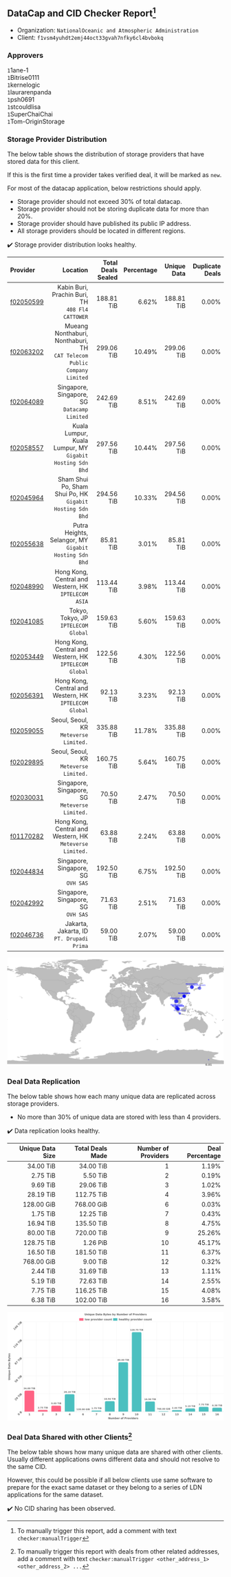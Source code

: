 ## DataCap and CID Checker Report[^1]
 - Organization: `NationalOceanic and Atmospheric Administration`
 - Client: `f1vsm4yuhdt2emj44oct33gvah7nfky6cl4bvbokq`
### Approvers
`1`1ane-1<br/>`1`Bitrise0111<br/>`1`kernelogic<br/>`1`laurarenpanda<br/>`1`psh0691<br/>`1`stcouldlisa<br/>`1`SuperChaiChai<br/>`1`Tom-OriginStorage

### Storage Provider Distribution
The below table shows the distribution of storage providers that have stored data for this client.

If this is the first time a provider takes verified deal, it will be marked as `new`.

For most of the datacap application, below restrictions should apply.
 - Storage provider should not exceed 30% of total datacap.
 - Storage provider should not be storing duplicate data for more than 20%.
 - Storage provider should have published its public IP address.
 - All storage providers should be located in different regions.

✔️ Storage provider distribution looks healthy.

| Provider                                              |                                                                   Location | Total Deals Sealed | Percentage | Unique Data | Duplicate Deals |
| :---------------------------------------------------- | -------------------------------------------------------------------------: | -----------------: | ---------: | ----------: | --------------: |
| [f02050599](https://filfox.info/en/address/f02050599) |                        Kabin Buri, Prachin Buri, TH<br/>`408 Fl4 CATTOWER` |         188.81 TiB |      6.62% |  188.81 TiB |           0.00% |
| [f02063202](https://filfox.info/en/address/f02063202) | Mueang Nonthaburi, Nonthaburi, TH<br/>`CAT Telecom Public Company Limited` |         299.06 TiB |     10.49% |  299.06 TiB |           0.00% |
| [f02064089](https://filfox.info/en/address/f02064089) |                            Singapore, Singapore, SG<br/>`Datacamp Limited` |         242.69 TiB |      8.51% |  242.69 TiB |           0.00% |
| [f02058557](https://filfox.info/en/address/f02058557) |               Kuala Lumpur, Kuala Lumpur, MY<br/>`Gigabit Hosting Sdn Bhd` |         297.56 TiB |     10.44% |  297.56 TiB |           0.00% |
| [f02045964](https://filfox.info/en/address/f02045964) |               Sham Shui Po, Sham Shui Po, HK<br/>`Gigabit Hosting Sdn Bhd` |         294.56 TiB |     10.33% |  294.56 TiB |           0.00% |
| [f02055638](https://filfox.info/en/address/f02055638) |                  Putra Heights, Selangor, MY<br/>`Gigabit Hosting Sdn Bhd` |          85.81 TiB |      3.01% |   85.81 TiB |           0.00% |
| [f02048990](https://filfox.info/en/address/f02048990) |                    Hong Kong, Central and Western, HK<br/>`IPTELECOM ASIA` |         113.44 TiB |      3.98% |  113.44 TiB |           0.00% |
| [f02041085](https://filfox.info/en/address/f02041085) |                                    Tokyo, Tokyo, JP<br/>`IPTELECOM Global` |         159.63 TiB |      5.60% |  159.63 TiB |           0.00% |
| [f02053449](https://filfox.info/en/address/f02053449) |                  Hong Kong, Central and Western, HK<br/>`IPTELECOM Global` |         122.56 TiB |      4.30% |  122.56 TiB |           0.00% |
| [f02056391](https://filfox.info/en/address/f02056391) |                  Hong Kong, Central and Western, HK<br/>`IPTELECOM Global` |          92.13 TiB |      3.23% |   92.13 TiB |           0.00% |
| [f02059055](https://filfox.info/en/address/f02059055) |                                  Seoul, Seoul, KR<br/>`Meteverse Limited.` |         335.88 TiB |     11.78% |  335.88 TiB |           0.00% |
| [f02029895](https://filfox.info/en/address/f02029895) |                                  Seoul, Seoul, KR<br/>`Meteverse Limited.` |         160.75 TiB |      5.64% |  160.75 TiB |           0.00% |
| [f02030031](https://filfox.info/en/address/f02030031) |                          Singapore, Singapore, SG<br/>`Meteverse Limited.` |          70.50 TiB |      2.47% |   70.50 TiB |           0.00% |
| [f01170282](https://filfox.info/en/address/f01170282) |                Hong Kong, Central and Western, HK<br/>`Meteverse Limited.` |          63.88 TiB |      2.24% |   63.88 TiB |           0.00% |
| [f02044834](https://filfox.info/en/address/f02044834) |                                     Singapore, Singapore, SG<br/>`OVH SAS` |         192.50 TiB |      6.75% |  192.50 TiB |           0.00% |
| [f02042992](https://filfox.info/en/address/f02042992) |                                     Singapore, Singapore, SG<br/>`OVH SAS` |          71.63 TiB |      2.51% |   71.63 TiB |           0.00% |
| [f02046736](https://filfox.info/en/address/f02046736) |                               Jakarta, Jakarta, ID<br/>`PT. Drupadi Prima` |          59.00 TiB |      2.07% |   59.00 TiB |           0.00% |

<img src="https://raw.githubusercontent.com/data-preservation-programs/filplus-checker-assets/main/filecoin-project/filecoin-plus-large-datasets/issues/1652/1683695691450.png"/>

### Deal Data Replication
The below table shows how each many unique data are replicated across storage providers.

- No more than 30% of unique data are stored with less than 4 providers.

✔️ Data replication looks healthy.

| Unique Data Size | Total Deals Made | Number of Providers | Deal Percentage |
| ---------------: | ---------------: | ------------------: | --------------: |
|        34.00 TiB |        34.00 TiB |                   1 |           1.19% |
|         2.75 TiB |         5.50 TiB |                   2 |           0.19% |
|         9.69 TiB |        29.06 TiB |                   3 |           1.02% |
|        28.19 TiB |       112.75 TiB |                   4 |           3.96% |
|       128.00 GiB |       768.00 GiB |                   6 |           0.03% |
|         1.75 TiB |        12.25 TiB |                   7 |           0.43% |
|        16.94 TiB |       135.50 TiB |                   8 |           4.75% |
|        80.00 TiB |       720.00 TiB |                   9 |          25.26% |
|       128.75 TiB |         1.26 PiB |                  10 |          45.17% |
|        16.50 TiB |       181.50 TiB |                  11 |           6.37% |
|       768.00 GiB |         9.00 TiB |                  12 |           0.32% |
|         2.44 TiB |        31.69 TiB |                  13 |           1.11% |
|         5.19 TiB |        72.63 TiB |                  14 |           2.55% |
|         7.75 TiB |       116.25 TiB |                  15 |           4.08% |
|         6.38 TiB |       102.00 TiB |                  16 |           3.58% |

<img src="https://raw.githubusercontent.com/data-preservation-programs/filplus-checker-assets/main/filecoin-project/filecoin-plus-large-datasets/issues/1652/1683695692136.png"/>

### Deal Data Shared with other Clients[^3]
The below table shows how many unique data are shared with other clients.
Usually different applications owns different data and should not resolve to the same CID.

However, this could be possible if all below clients use same software to prepare for the exact same dataset or they belong to a series of LDN applications for the same dataset.

✔️ No CID sharing has been observed.

[^1]: To manually trigger this report, add a comment with text `checker:manualTrigger`

[^2]: Deals from those addresses are combined into this report as they are specified with `checker:manualTrigger`

[^3]: To manually trigger this report with deals from other related addresses, add a comment with text `checker:manualTrigger <other_address_1> <other_address_2> ...`
